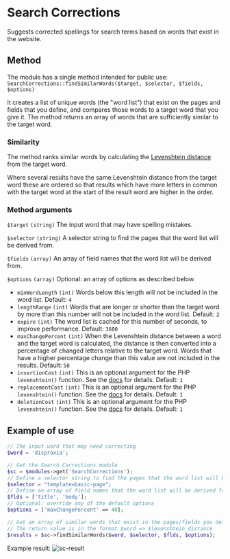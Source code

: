 # Search Corrections

Suggests corrected spellings for search terms based on words that exist in the website.

## Method

The module has a single method intended for public use: `SearchCorrections::findSimilarWords($target, $selector, $fields, $options)`

It creates a list of unique words (the "word list") that exist on the pages and fields that you define, and compares those words to a target word that you give it. The method returns an array of words that are sufficiently similar to the target word.

### Similarity

The method ranks similar words by calculating the [Levenshtein distance](https://en.wikipedia.org/wiki/Levenshtein_distance) from the target word.

Where several results have the same Levenshtein distance from the target word these are ordered so that results which have more letters in common with the target word at the start of the result word are higher in the order.

### Method arguments

`$target` `(string)` The input word that may have spelling mistakes.

`$selector` `(string)` A selector string to find the pages that the word list will be derived from.

`$fields` `(array)` An array of field names that the word list will be derived from.

`$options` `(array)` Optional: an array of options as described below.
* `minWordLength` `(int)` Words below this length will not be included in the word list. Default: `4`
* `lengthRange` `(int)` Words that are longer or shorter than the target word by more than this number will not be included in the word list. Default: `2`
* `expire` `(int)` The word list is cached for this number of seconds, to improve performance. Default: `3600`
* `maxChangePercent` `(int)` When the Levenshtein distance between a word and the target word is calculated, the distance is then converted into a percentage of changed letters relative to the target word. Words that have a higher percentage change than this value are not included in the results. Default: `50`
* `insertionCost` `(int)` This is an optional argument for the PHP `levenshtein()` function. See the [docs](https://www.php.net/manual/en/function.levenshtein.php) for details. Default: `1`
* `replacementCost` `(int)` This is an optional argument for the PHP `levenshtein()` function. See the [docs](https://www.php.net/manual/en/function.levenshtein.php) for details. Default: `1`
* `deletionCost` `(int)` This is an optional argument for the PHP `levenshtein()` function. See the [docs](https://www.php.net/manual/en/function.levenshtein.php) for details. Default: `1`


## Example of use

```php
// The input word that may need correcting
$word = 'dispraxia';

// Get the Search Corrections module
$sc = $modules->get('SearchCorrections');
// Define a selector string to find the pages that the word list will be derived from
$selector = "template=basic-page";
// Define an array of field names that the word list will be derived from
$flds = ['title', 'body'];
// Optional: override any of the default options
$options = ['maxChangePercent' => 40];

// Get an array of similar words that exist in the pages/fields you defined
// The return value is in the format $word => $levenshtein_distance
$results = $sc->findSimilarWords($word, $selector, $flds, $options);
```

Example result:
![sc-result](https://github.com/Toutouwai/SearchCorrections/assets/1538852/6af2f79e-8cc5-454e-a6c8-50ff7c6c8f87)